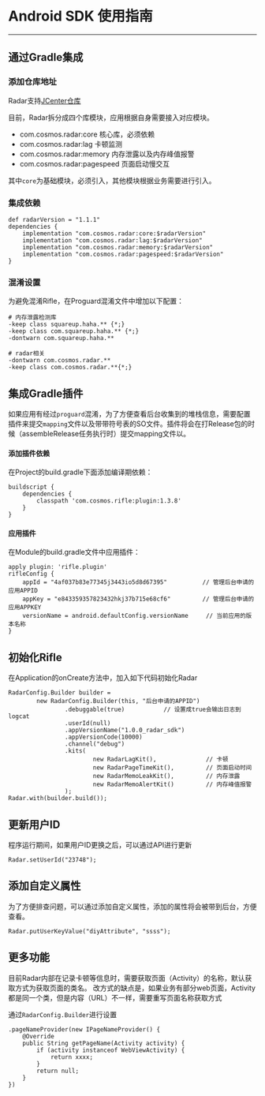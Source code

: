 # Android SDK 使用指南

---

## 通过Gradle集成

### 添加仓库地址
Radar支持[JCenter仓库](http://jcenter.bintray.com/com/cosmos/rifle/)

目前，Radar拆分成四个库模块，应用根据自身需要接入对应模块。

- com.cosmos.radar:core             核心库，必须依赖
- com.cosmos.radar:lag              卡顿监测
- com.cosmos.radar:memory           内存泄露以及内存峰值报警
- com.cosmos.radar:pagespeed        页面启动慢交互

其中`core`为基础模块，必须引入，其他模块根据业务需要进行引入。

### 集成依赖
```
def radarVersion = "1.1.1"
dependencies {
    implementation "com.cosmos.radar:core:$radarVersion"
    implementation "com.cosmos.radar:lag:$radarVersion"
    implementation "com.cosmos.radar:memory:$radarVersion"
    implementation "com.cosmos.radar:pagespeed:$radarVersion"
}
```

### 混淆设置
为避免混淆Rifle，在Proguard混淆文件中增加以下配置：

```
# 内存泄露检测库
-keep class squareup.haha.** {*;}
-keep class com.squareup.haha.** {*;}
-dontwarn com.squareup.haha.**

# radar相关
-dontwarn com.cosmos.radar.**
-keep class com.cosmos.radar.**{*;}
```

## 集成Gradle插件
如果应用有经过`proguard`混淆，为了方便查看后台收集到的堆栈信息，需要配置插件来提交`mapping`文件以及带带符号表的SO文件。插件将会在打Release包的时候（assembleRelease任务执行时）提交mapping文件以。

#### 添加插件依赖
在Project的build.gradle下面添加编译期依赖：

```
buildscript {
    dependencies {
        classpath 'com.cosmos.rifle:plugin:1.3.8'
    }
}
```

#### 应用插件
在Module的build.gradle文件中应用插件：

```
apply plugin: 'rifle.plugin'
rifleConfig {
    appId = "4af037b83e77345j3443io5d8d67395"          // 管理后台申请的应用APPID
    appKey = "e843359357823432hkj37b715e68cf6"         // 管理后台申请的应用APPKEY
    versionName = android.defaultConfig.versionName     // 当前应用的版本名称
}
```

## 初始化Rifle

在Application的onCreate方法中，加入如下代码初始化Radar

```
RadarConfig.Builder builder =
        new RadarConfig.Builder(this, "后台申请的APPID")
                .debuggable(true)           // 设置成true会输出日志到logcat
                .userId(null)
                .appVersionName("1.0.0_radar_sdk")
                .appVersionCode(10000)
                .channel("debug")
                .kits(
                        new RadarLagKit(),              // 卡顿
                        new RadarPageTimeKit(),         // 页面启动时间
                        new RadarMemoLeakKit(),         // 内存泄露
                        new RadarMemoAlertKit()         // 内存峰值报警
                );
Radar.with(builder.build());
```

## 更新用户ID
程序运行期间，如果用户ID更换之后，可以通过API进行更新

```
Radar.setUserId("23748");
```

## 添加自定义属性

为了方便排查问题，可以通过添加自定义属性，添加的属性将会被带到后台，方便查看。

```
Radar.putUserKeyValue("diyAttribute", "ssss");
```


## 更多功能
目前Radar内部在记录卡顿等信息时，需要获取页面（Activity）的名称，默认获取方式为获取页面的类名。
改方式的缺点是，如果业务有部分web页面，Activity都是同一个类，但是内容（URL）不一样，需要重写页面名称获取方式

通过`RadarConfig.Builder`进行设置
```
.pageNameProvider(new IPageNameProvider() {
    @Override
    public String getPageName(Activity activity) {
        if (activity instanceof WebViewActivity) {
            return xxxx;
        }
        return null;
    }
})
```

